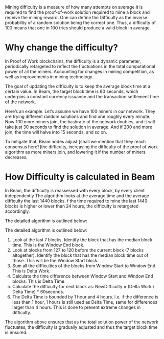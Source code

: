 Mining difficulty is a measure of how many attempts on average it is required to find the proof-of-work solution required to mine a block and receive the mining reward.
One can define the Difficulty as the inverse probability of a random solution being the correct one. Thus, a difficulty of 100 means that one in 100 tries should produce a valid block in average.

# Why change the difficulty?

In Proof of Work blockchains, the difficulty is a dynamic parameter, periodically retargeted to reflect the fluctuations in the total computational power of all the miners. Accounting for changes in mining competition, as well as improvements in mining technology.

The goal of updating the difficulty is to keep the average block time at a certain value. In Beam, the target block time is 60 seconds, which underpins a constant currency issuance and the transaction settlement time of the network.

Here’s an example. Let’s assume we have 100 miners in our network. They are trying different random solutions and find one roughly every minute. Now 100 more miners join, the hashrate of the network doubles, and it will take just 30 seconds to find the solution in average. And if 200 and more join, the time will halve into 15 seconds, and so on. 

To mitigate that, Beam nodes adjust [shall we mention that they reach consensus here?]the difficulty, increasing the difficulty of the proof of work algorithm as more miners join, and lowering it if the number of miners decreases.

# How Difficulty is calculated in Beam

In Beam, the difficulty is reassessed with every block, by every client independently
The algorithm looks at the average time and the average difficulty the last 1440 blocks. f the time required to mine the last 1440 blocks is higher or lower than 24 hours, the difficulty is retargeted accordingly. 

The detailed algorithm is outlined below:

The detailed algorithm is outlined below:

1. Look at the last 7 blocks. Identify the block that has the median block time. This is the Window End block.
1. Look at blocks from 127 to 120 before the current block (7 blocks altogether). Identify the block that has the median block time out of those. This will be the Window Start block.
1. Sum all the difficulties of the blocks from Window Start to Window End. This is Delta Work.
1. Calculate the time difference between Window Start and Window End blocks. This is Delta Time.
1. Calculate the difficulty for next block as: NewDifficulty = (Delta Work / Delta Time) * 60seconds.
1. The Delta Time is bounded by 1 hour and 4 hours. I.e. if the difference is less than 1 hour, 1 hours is still used as Delta Time, same for differences larger than 4 hours. This is done to prevent extreme changes in difficulty.

The algorithm above ensures that as the total solution power of the network fluctuates, the difficulty is gradually adjusted and thus the target block time is ensured.


